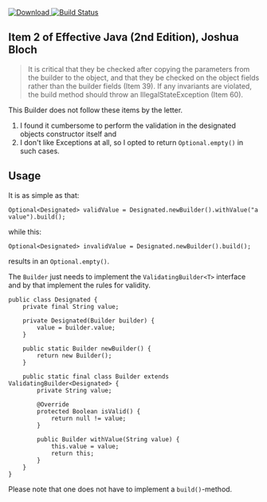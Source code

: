 [ ![Download](https://api.bintray.com/packages/sschrass/validating-builder/validating-builder/images/download.svg) ](https://bintray.com/sschrass/validating-builder/validating-builder/_latestVersion)
[![Build Status](https://travis-ci.org/StefanSchrass/validating-builder.svg?branch=master)](https://travis-ci.org/StefanSchrass/validating-builder)

## Item 2 of Effective Java (2nd Edition), Joshua Bloch
>It is critical that they be checked after copying the parameters from the builder to the object, and that they be checked on the object fields rather than the builder fields (Item 39). If any invariants are violated, the build method should throw an IllegalStateException (Item 60). 

This Builder does not follow these items by the letter.

1. I found it cumbersome to perform the validation in the designated objects constructor itself and
2. I don't like Exceptions at all, so I opted to return ``Optional.empty()`` in such cases.

## Usage
It is as simple as that:
```
Optional<Designated> validValue = Designated.newBuilder().withValue("a value").build();
```
while this:
```
Optional<Designated> invalidValue = Designated.newBuilder().build();
```

results in an ``Optional.empty()``.


The ``Builder`` just needs to implement the ``ValidatingBuilder<T>`` interface 
and by that implement the rules for validity.

```
public class Designated {
    private final String value;
    
    private Designated(Builder builder) {
        value = builder.value;
    }
    
    public static Builder newBuilder() {
        return new Builder();
    }
    
    public static final class Builder extends ValidatingBuilder<Designated> {
        private String value;
        
        @Override
        protected Boolean isValid() {
            return null != value;
        }
        
        public Builder withValue(String value) {
            this.value = value;
            return this;
        }
    }
}
```

Please note that one does not have to implement a ``build()``-method.
